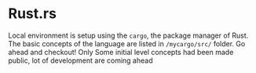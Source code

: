 # Rust.rs

Local environment is setup using the `cargo`, the package manager of Rust.
The basic concepts of the language are listed in `/mycargo/src/` folder. Go ahead and checkout! 
Only Some initial level concepts had been made public, lot of development are coming ahead
